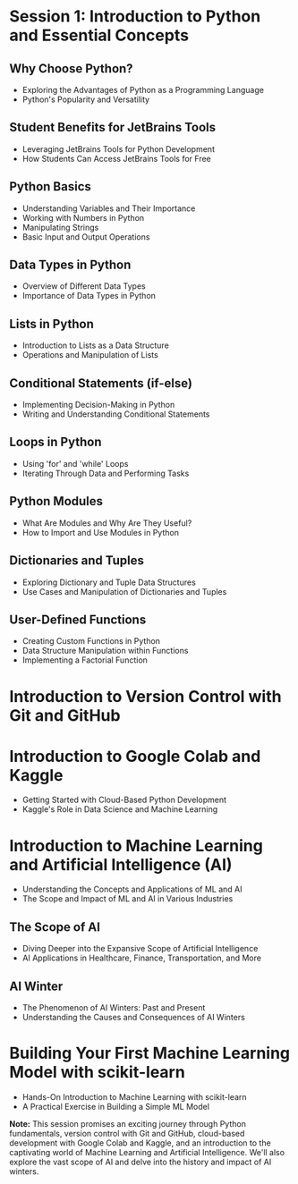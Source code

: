 # Session 1: Introduction to Python and Essential Concepts

## Why Choose Python?
- Exploring the Advantages of Python as a Programming Language
- Python's Popularity and Versatility

## Student Benefits for JetBrains Tools
- Leveraging JetBrains Tools for Python Development
- How Students Can Access JetBrains Tools for Free

## Python Basics
- Understanding Variables and Their Importance
- Working with Numbers in Python
- Manipulating Strings
- Basic Input and Output Operations

## Data Types in Python
- Overview of Different Data Types
- Importance of Data Types in Python

## Lists in Python
- Introduction to Lists as a Data Structure
- Operations and Manipulation of Lists

## Conditional Statements (if-else)
- Implementing Decision-Making in Python
- Writing and Understanding Conditional Statements

## Loops in Python
- Using 'for' and 'while' Loops
- Iterating Through Data and Performing Tasks

## Python Modules
- What Are Modules and Why Are They Useful?
- How to Import and Use Modules in Python

## Dictionaries and Tuples
- Exploring Dictionary and Tuple Data Structures
- Use Cases and Manipulation of Dictionaries and Tuples

## User-Defined Functions
- Creating Custom Functions in Python
- Data Structure Manipulation within Functions
- Implementing a Factorial Function

# Introduction to Version Control with Git and GitHub

# Introduction to Google Colab and Kaggle
- Getting Started with Cloud-Based Python Development
- Kaggle's Role in Data Science and Machine Learning

# Introduction to Machine Learning and Artificial Intelligence (AI)
- Understanding the Concepts and Applications of ML and AI
- The Scope and Impact of ML and AI in Various Industries

## The Scope of AI
- Diving Deeper into the Expansive Scope of Artificial Intelligence
- AI Applications in Healthcare, Finance, Transportation, and More

## AI Winter
- The Phenomenon of AI Winters: Past and Present
- Understanding the Causes and Consequences of AI Winters

# Building Your First Machine Learning Model with scikit-learn
- Hands-On Introduction to Machine Learning with scikit-learn
- A Practical Exercise in Building a Simple ML Model

**Note:** This session promises an exciting journey through Python fundamentals, version control with Git and GitHub, cloud-based development with Google Colab and Kaggle, and an introduction to the captivating world of Machine Learning and Artificial Intelligence. We'll also explore the vast scope of AI and delve into the history and impact of AI winters.
